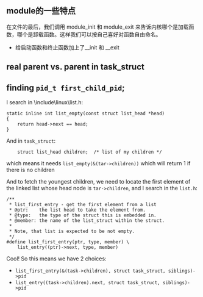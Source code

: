 ## module的一些特点
在文件的最后，我们调用 module_init 和 module_exit 来告诉内核哪个是加载函数，哪个是卸载函数。这样我们可以按自己喜好对函数自由命名。


+ 给启动函数和终止函数加上了__init 和 __exit

## real parent vs. parent in task_struct

## finding `pid_t first_child_pid`;
I search in \include\linux\list.h:
```
static inline int list_empty(const struct list_head *head)
{
	return head->next == head;
}
```
And in `task_struct`:
```
	struct list_head children;	/* list of my children */
```
which means it needs `list_empty(&(tar->children))` which will return 1 if there is no children

And to fetch the youngest children, we need to locate the first element of the linked list whose head node is `tar->children`, and I search in the `list.h`:
```
/**
 * list_first_entry - get the first element from a list
 * @ptr:	the list head to take the element from.
 * @type:	the type of the struct this is embedded in.
 * @member:	the name of the list_struct within the struct.
 *
 * Note, that list is expected to be not empty.
 */
#define list_first_entry(ptr, type, member) \
	list_entry((ptr)->next, type, member)
```
Cool!  So this means we have 2 choices:
+ `list_first_entry(&(task->children), struct task_struct, siblings)->pid`
+ `list_entry((task->children).next, struct task_struct, siblings)->pid`